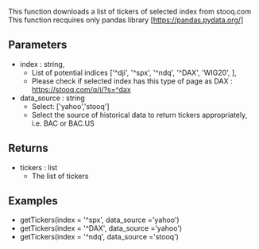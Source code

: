 This function downloads a list of tickers of selected index from stooq.com
This function recquires only pandas library [https://pandas.pydata.org/]

Parameters
----------
- index : string, 
  - List of potential indices ['^dji', '^spx', '^ndq', '^DAX', 'WIG20', ], 
  - Please check if selected index has this type of page as DAX : https://stooq.com/q/i/?s=^dax
- data_source : string
  - Select: ['yahoo','stooq']
  - Select the source of historical data to return tickers appropriately, i.e. BAC or BAC.US

Returns
-------
- tickers : list
  - The list of tickers  
  
Examples
-------
- getTickers(index = '^spx', data_source ='yahoo')
- getTickers(index = '^DAX', data_source ='yahoo')
- getTickers(index = '^ndq', data_source ='stooq')
